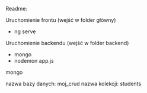 Readme:

Uruchomienie frontu (wejść w folder główny)

* ng serve

Uruchomienie backendu (wejść w folder backend)

* mongo
* nodemon app.js


mongo

nazwa bazy danych: moj_crud
nazwa kolekcji: students
